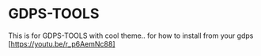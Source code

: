 # GDPS-TOOLS
This is for GDPS-TOOLS with cool theme.. for how to install from your gdps [https://youtu.be/r_p6AemNc88]
